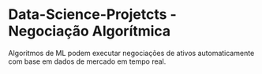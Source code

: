 # Data-Science-Projetcts - Negociação Algorítmica

Algoritmos de ML podem executar negociações de ativos automaticamente com base em dados de mercado em tempo real.